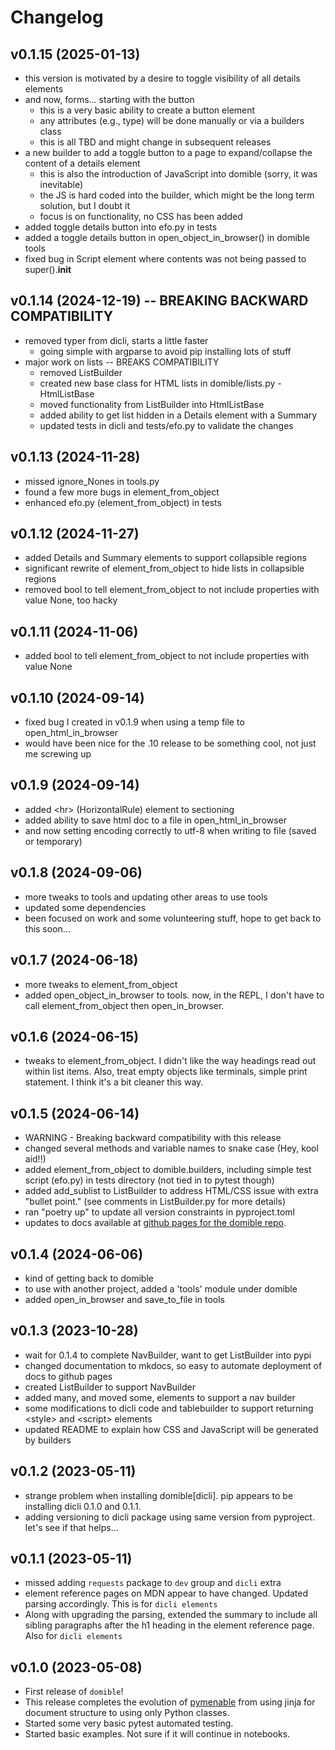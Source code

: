 # Changelog

## v0.1.15 (2025-01-13) 

- this version is motivated by a desire to toggle visibility of all details elements 
- and now, forms... starting with the button  
  - this is a very basic ability to create a button element
  - any attributes (e.g., type) will be done manually or via a builders class
  - this is all TBD and might change in subsequent releases 
- a new builder to add a toggle button to a page to expand/collapse the content of a details element 
  - this is also the introduction of JavaScript into domible (sorry, it was inevitable) 
  - the JS is hard coded into the builder, which might be the long term solution, but I doubt it 
  - focus is on functionality, no CSS has been added 
- added toggle details button into efo.py in tests 
- added a toggle details button in open_object_in_browser() in domible tools 
- fixed bug in Script element where contents was not being passed to super().__init__ 

## v0.1.14 (2024-12-19) -- BREAKING BACKWARD COMPATIBILITY 

- removed typer from dicli, starts a little faster
  - going simple with argparse to avoid pip installing lots of stuff 
- major work on lists -- BREAKS COMPATIBILITY 
  - removed ListBuilder 
  - created new base class for HTML lists in domible/lists.py - HtmlListBase  
  - moved functionality from ListBuilder into HtmlListBase 
  - added ability to get list hidden in a Details element with a Summary 
  - updated tests in dicli and tests/efo.py to validate the changes 

## v0.1.13 (2024-11-28)

- missed ignore_Nones in tools.py 
- found a few more bugs in element_from_object 
- enhanced efo.py (element_from_object) in tests 

## v0.1.12 (2024-11-27)

- added Details and Summary elements to support collapsible regions 
- significant rewrite of element_from_object to hide lists in collapsible regions 
- removed bool to tell element_from_object to not include properties with value None, too hacky     

## v0.1.11 (2024-11-06)

- added bool to tell element_from_object to not include properties with value None      

## v0.1.10 (2024-09-14)

- fixed bug I created in v0.1.9 when using a temp file to open_html_in_browser
- would have been nice for the .10 release to be something cool, not just me screwing up 

## v0.1.9 (2024-09-14)

- added &lt;hr> (HorizontalRule) element to sectioning
- added ability to save html doc to a file in open_html_in_browser
- and now setting encoding correctly to utf-8 when writing to file (saved or temporary)

## v0.1.8 (2024-09-06)

- more tweaks to tools and updating other areas to use tools
- updated some dependencies 
- been focused on work and some volunteering stuff, hope to get back to this soon...

## v0.1.7 (2024-06-18)

- more tweaks to element_from_object
- added open_object_in_browser to tools.
  now, in the REPL, I don't have to call element_from_object then open_in_browser.

## v0.1.6 (2024-06-15)

- tweaks to element_from_object.
  I didn't like the way headings read out within list items.
  Also, treat empty objects like terminals, simple print statement.
  I think it's a bit cleaner this way.

## v0.1.5 (2024-06-14)

- WARNING - Breaking backward compatibility with this release 
- changed several methods and variable names to snake case (Hey, kool aid!!)
- added element_from_object to domible.builders, including simple test script (efo.py) in tests directory 
  (not tied in to pytest though)
- added add_sublist to ListBuilder to address HTML/CSS issue with extra "bullet point."
  (see comments in ListBuilder.py for more details)
- ran "poetry up" to update all version constraints in pyproject.toml 
- updates to docs available at [github pages for the domible repo](https://joeldodson.github.io/domible/).

## v0.1.4 (2024-06-06)

- kind of getting back to domible 
- to use with another project, added a 'tools' module under domible
- added open_in_browser and save_to_file in tools 

## v0.1.3 (2023-10-28)

- wait for 0.1.4 to complete NavBuilder, want to get ListBuilder into pypi
- changed documentation to mkdocs, so easy to automate deployment of docs to github pages
- created ListBuilder to support NavBuilder 
- added many, and moved some, elements to support a nav builder
- some modifications to dicli code and tablebuilder to support returning &lt;style> and &lt;script> elements 
- updated README to explain how CSS and JavaScript will be generated by builders

## v0.1.2 (2023-05-11)

- strange problem when installing domible[dicli].  pip appears to be installing dicli 0.1.0 and 0.1.1.
- adding versioning to dicli package using same version from 
pyproject.  let's see if that helps...

## v0.1.1 (2023-05-11)

- missed adding `requests` package to `dev` group and `dicli` extra
- element reference pages on MDN appear to have changed.  Updated parsing accordingly.  This is for `dicli elements`
- Along with upgrading the parsing, extended the summary to include all sibling paragraphs after the h1 heading in the element reference page.  Also for `dicli elements` 

## v0.1.0 (2023-05-08)

- First release of `domible`!
- This release completes the evolution of
[pymenable](https://github.com/joeldodson/pymenable) from using jinja for document structure to using only Python classes.
- Started some very basic 
pytest automated testing.
- Started basic examples.  Not sure if it will continue in notebooks.
